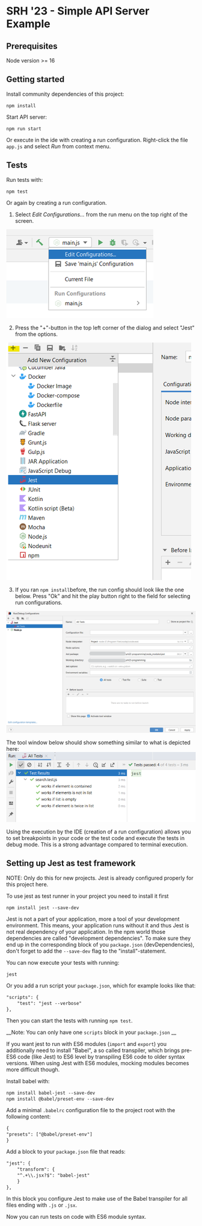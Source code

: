# SRH '23 - Simple API Server Example

## Prerequisites

Node version >= 16

## Getting started

Install community dependencies of this project:

    npm install

Start API server:

    npm run start

Or execute in the ide with creating a run configuration. Right-click the file `app.js` and select *Run* from
context menu.

## Tests 

Run tests with:

    npm test

Or again by creating a run configuration.

1. Select *Edit Configurations...* from the run menu on the top right of the screen.

![run-config-menu.png](docs/img/run-config-menu.png)

2. Press the "+"-button in the top left corner of the dialog and select "Jest" from the options.

![img.png](docs/img/add-jest-run-config.png)

3. If you ran `npm install`before, the run config should look like the one below. Press "Ok" and hit the play button right to the
field for selecting run configurations.

![img.png](docs/img/config-jest-run-config.png)

The tool window below should show something similar to what is depicted here:
![img.png](docs/img/test-report.png)

Using the execution by the IDE (creation of a run configuration) allows you to set breakpoints in your code or the test
code and execute the tests in debug mode. This is a strong advantage compared to terminal execution.

## Setting up Jest as test framework

NOTE: Only do this for new projects. Jest is already configured properly for this project here.

To use jest as test runner in your project you need to install it first

    npm install jest --save-dev

Jest is not a part of your application, more a tool of your development environment. This means, your application runs 
without it and thus Jest is not real dependency of your application. In the npm world those dependencies are called
"development dependencies". To make sure they end up in the corresponding block of you `package.json` (devDependencies), 
don't forget to add the `--save-dev` flag to the "install"-statement.

You can now execute your tests with running:

    jest

Or you add a run script your `package.json`, which for example looks like that:

    "scripts": {
        "test": "jest --verbose"
    },

Then you can start the tests with running `npm test`. 

__Note: You can only have one `scripts` block in your `package.json` __

If you want jest to run with ES6 modules (`import` and `export`) you additionally need to install "Babel", a so called
transpiler, which brings pre-ES6 code (like Jest) to ES6 level by transpiling ES6 code to older syntax versions. When 
using Jest with ES6 modules, mocking modules becomes more difficult though. 

Install babel with:

    npm install babel-jest --save-dev
    npm install @babel/preset-env --save-dev

Add a minimal `.babelrc` configuration file to the project root with the following content:

    {
    "presets": ["@babel/preset-env"]
    }

Add a block to your `package.json` file that reads:

    "jest": {
        "transform": {
        "^.+\\.jsx?$": "babel-jest"
        }
    },

In this block you configure Jest to make use of the Babel transpiler for all files ending with `.js` or `.jsx`.

Now you can run tests on code with ES6 module syntax.



